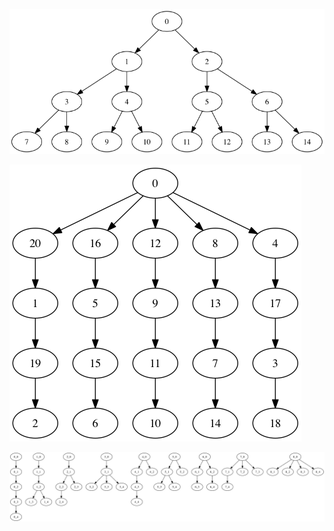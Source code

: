 ![btree_depth_3][btree_depth_3]

![54_graceful_star][54_graceful_star]

![trees_on_9_vertices][trees_on_9_vertices]

[btree_depth_3]: ./graph_images/btree_depth_3.png
[54_graceful_star]: ./graph_images/54_graceful_star.png
[trees_on_9_vertices]: ./graph_images/trees_on_9_vertices.png
